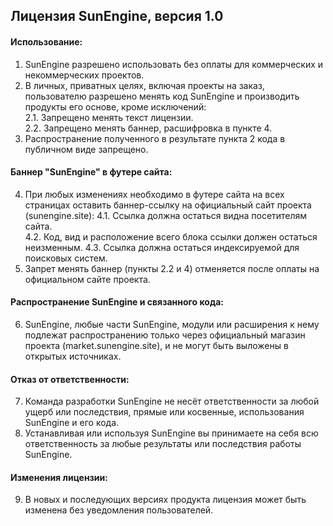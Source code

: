 ## Лицензия SunEngine, версия 1.0

#### Использование:
1. SunEngine разрешено использовать без оплаты для коммерческих и некоммерческих проектов.
2. В личных, приватных целях, включая проекты на заказ, пользователю разрешено менять код SunEngine и производить продукты его основе, кроме исключений:  
  2.1. Запрещено менять текст лицензии.  
  2.2. Запрещено менять баннер, расшифровка в пункте 4.  
3. Распространение полученного в результате пункта 2 кода в публичном виде запрещено.

#### Баннер "SunEngine" в футере сайта:
4. При любых изменениях необходимо в футере сайта на всех страницах оставить баннер-ссылку на официальный сайт проекта (sunengine.site):
  4.1. Ссылка должна остаться видна посетителям сайта.  
  4.2. Код, вид и расположение всего блока ссылки должен остаться неизменным. 
  4.3. Ссылка должна остаться индексируемой для поисковых систем. 
5. Запрет менять баннер (пункты 2.2 и 4) отменяется после оплаты на официальном сайте проекта.

#### Распространение SunEngine и связанного кода:
6. SunEngine, любые части SunEngine, модули или расширения к нему подлежат распространению только через официальный магазин проекта (market.sunengine.site), и не могут быть  выложены в открытых источниках.

#### Отказ от ответственности:
7. Команда разработки SunEngine не несёт ответственности за любой ущерб или последствия, прямые или косвенные, использования SunEngine и его кода.
8. Устанавливая или используя SunEngine вы принимаете на себя всю ответственность за любые результаты или последствия работы SunEngine.

#### Изменения лицензии:
9. В новых и последующих версиях продукта лицензия может быть изменена без уведомления пользователей.
